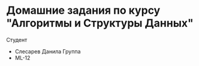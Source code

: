 # Домашние задания по курсу "Алгоритмы и Структуры Данных"

Студент
  * Слесарев Данила 
Группа
  * ML-12

